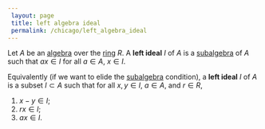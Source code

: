 ```yaml
---
 layout: page
 title: left algebra ideal
 permalink: /chicago/left_algebra_ideal
---
```

Let $A$ be an [algebra](https://defsmath.github.io/DefsMath/algebra_over_a_field) over the [ring](https://defsmath.github.io/DefsMath/ring) $R$. A **left ideal** $I$ of $A$ is a [subalgebra](https://defsmath.github.io/DefsMath/subalgebra) of $A$ such that $ax\in I$ for all $a\in A$, $x\in I$. 

Equivalently (if we want to elide the [subalgebra](https://defsmath.github.io/DefsMath/subalgebra) condition), a **left ideal** $I$ of $A$ is a subset $I\subset A$ such that for all $x,y\in I$, $a\in A$, and $r\in R$,
1. $x-y\in I$;
2. $rx\in I$;
3. $ax\in I$. 
